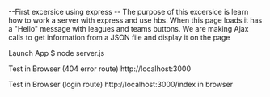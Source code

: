 --First excersice using express -- 
The purpose of this excersice is learn how to work a server with express and use hbs. When this page loads it has a "Hello" message with leagues and teams buttons. We are making Ajax calls to get information from a JSON file and display it on the page 

Launch App
$ node server.js

Test in Browser (404 error route)
http://localhost:3000


Test in Browser (login route)
http://localhost:3000/index in browser